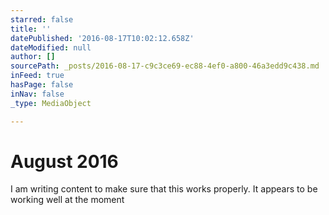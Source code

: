 ```yaml
---
starred: false
title: ''
datePublished: '2016-08-17T10:02:12.658Z'
dateModified: null
author: []
sourcePath: _posts/2016-08-17-c9c3ce69-ec88-4ef0-a800-46a3edd9c438.md
inFeed: true
hasPage: false
inNav: false
_type: MediaObject

---
```

# August 2016

I am writing content to make sure that this works properly. It appears to be working well at the moment